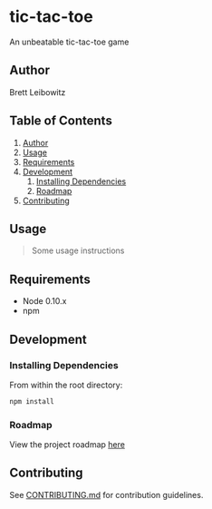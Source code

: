 # tic-tac-toe
An unbeatable tic-tac-toe game


## Author

Brett Leibowitz

## Table of Contents

1. [Author](#1uthor)
1. [Usage](#usage)
1. [Requirements](#requirements)
1. [Development](#development)
    1. [Installing Dependencies](#installing-dependencies)
    1. [Roadmap](#roadmap)
1. [Contributing](#contributing)

## Usage

> Some usage instructions

## Requirements

- Node 0.10.x
- npm

## Development

### Installing Dependencies

From within the root directory:

```sh
npm install
```

### Roadmap

View the project roadmap [here](LINK_TO_PROJECT_ISSUES)

## Contributing

See [CONTRIBUTING.md](CONTRIBUTING.md) for contribution guidelines.
